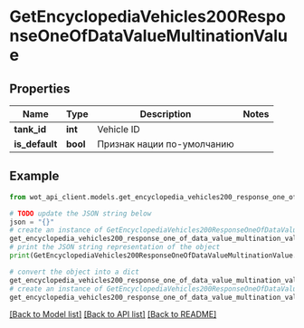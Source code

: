 # GetEncyclopediaVehicles200ResponseOneOfDataValueMultinationValue


## Properties

Name | Type | Description | Notes
------------ | ------------- | ------------- | -------------
**tank_id** | **int** | Vehicle ID | 
**is_default** | **bool** | Признак нации по-умолчанию | 

## Example

```python
from wot_api_client.models.get_encyclopedia_vehicles200_response_one_of_data_value_multination_value import GetEncyclopediaVehicles200ResponseOneOfDataValueMultinationValue

# TODO update the JSON string below
json = "{}"
# create an instance of GetEncyclopediaVehicles200ResponseOneOfDataValueMultinationValue from a JSON string
get_encyclopedia_vehicles200_response_one_of_data_value_multination_value_instance = GetEncyclopediaVehicles200ResponseOneOfDataValueMultinationValue.from_json(json)
# print the JSON string representation of the object
print(GetEncyclopediaVehicles200ResponseOneOfDataValueMultinationValue.to_json())

# convert the object into a dict
get_encyclopedia_vehicles200_response_one_of_data_value_multination_value_dict = get_encyclopedia_vehicles200_response_one_of_data_value_multination_value_instance.to_dict()
# create an instance of GetEncyclopediaVehicles200ResponseOneOfDataValueMultinationValue from a dict
get_encyclopedia_vehicles200_response_one_of_data_value_multination_value_from_dict = GetEncyclopediaVehicles200ResponseOneOfDataValueMultinationValue.from_dict(get_encyclopedia_vehicles200_response_one_of_data_value_multination_value_dict)
```
[[Back to Model list]](../README.md#documentation-for-models) [[Back to API list]](../README.md#documentation-for-api-endpoints) [[Back to README]](../README.md)


